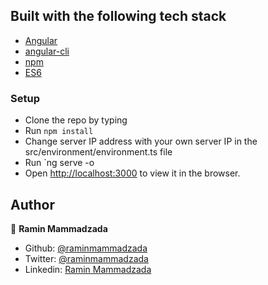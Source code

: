 

## Built with the following tech stack

- [Angular](http://angular.io/)
- [angular-cli](https://github.com/angular/angular-cli)
- [npm](https://www.npmjs.com/)
- [ES6](http://es6-features.org/)

### Setup

- Clone the repo by typing
- Run `npm install`
- Change server IP address with your own server IP in the src/environment/environment.ts file
- Run `ng serve -o
- Open [http://localhost:3000](http://localhost:3000) to view it in the browser.

## Author

👤 **Ramin Mammadzada**

- Github: [@raminmammadzada](https://github.com/raminmammadzada)
- Twitter: [@raminmammadzada](https://twitter.com/raminmammadzada)
- Linkedin: [Ramin Mammadzada](https://www.linkedin.com/in/raminmammadzada/)
